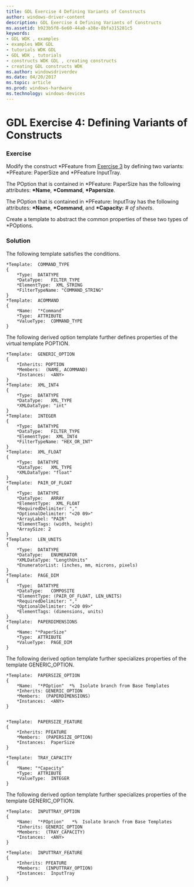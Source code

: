 ```yaml
---
title: GDL Exercise 4 Defining Variants of Constructs
author: windows-driver-content
description: GDL Exercise 4 Defining Variants of Constructs
ms.assetid: b923b5f8-6e60-44a0-a38e-8bfa315281c5
keywords:
- GDL WDK , examples
- examples WDK GDL
- tutorials WDK GDL
- GDL WDK , tutorials
- constructs WDK GDL , creating constructs
- creating GDL constructs WDK
ms.author: windowsdriverdev
ms.date: 04/20/2017
ms.topic: article
ms.prod: windows-hardware
ms.technology: windows-devices
---
```


# GDL Exercise 4: Defining Variants of Constructs


### <a href="" id="exercise"></a> Exercise

Modify the construct \*PFeature from [Exercise 3](gdl-exercise-3--creating-root-level-constructs.md) by defining two variants: \*PFeature: PaperSize and \*PFeature InputTray.

The POption that is contained in \*PFeature: PaperSize has the following attributes: **\*Name**, **\*Command**, **\*Papersize**.

The POption that is contained in \*PFeature: InputTray has the following attributes: **\*Name**, **\*Command**, and **\*Capacity:** *\# of sheets*.

Create a template to abstract the common properties of these two types of \*POptions.

### <a href="" id="solution"></a> Solution

The following template satisfies the conditions.

```
*Template:  COMMAND_TYPE
{
    *Type:  DATATYPE
    *DataType:   FILTER_TYPE
    *ElementType:  XML_STRING
    *FilterTypeName: "COMMAND_STRING"
}
*Template:  ACOMMAND
{
    *Name:  "*Command"
    *Type:  ATTRIBUTE
    *ValueType:  COMMAND_TYPE
}
```

The following derived option template further defines properties of the virtual template POPTION.

```
*Template:  GENERIC_OPTION
{
    *Inherits: POPTION
    *Members:  (NAME, ACOMMAND)
    *Instances:  <ANY>
}
*Template:  XML_INT4
{
    *Type:  DATATYPE
    *DataType:   XML_TYPE
    *XMLDataType: "int"
}
*Template:  INTEGER
{
    *Type:  DATATYPE
    *DataType:   FILTER_TYPE
    *ElementType:  XML_INT4
    *FilterTypeName: "HEX_OR_INT"
}
*Template:  XML_FLOAT
{
    *Type:  DATATYPE
    *DataType:   XML_TYPE
    *XMLDataType: "float"
}
*Template:  PAIR_OF_FLOAT
{
    *Type:  DATATYPE
    *DataType:   ARRAY
    *ElementType:  XML_FLOAT
    *RequiredDelimiter: ","
    *OptionalDelimiter: "<20 09>"
    *ArrayLabel: "PAIR"
    *ElementTags: (width, height)
    *ArraySize: 2
}
*Template:  LEN_UNITS
{
    *Type:  DATATYPE
    *DataType:   ENUMERATOR
    *XMLDataType: "LengthUnits"
    *EnumeratorList: (inches, mm, microns, pixels)
}
*Template:  PAGE_DIM
{
    *Type:  DATATYPE
    *DataType:   COMPOSITE
    *ElementType: (PAIR_OF_FLOAT, LEN_UNITS)
    *RequiredDelimiter: ","
    *OptionalDelimiter: "<20 09>"
    *ElementTags: (dimensions, units)
}
*Template:  PAPERDIMENSIONS
{
    *Name: "*PaperSize"
    *Type:  ATTRIBUTE
    *ValueType:  PAGE_DIM
}
```

The following derived option template further specializes properties of the template GENERIC\_OPTION.

```
*Template:  PAPERSIZE_OPTION
{
    *Name:  "*POption"  *%  Isolate branch from Base Templates
    *Inherits: GENERIC_OPTION
    *Members:  (PAPERDIMENSIONS)
    *Instances:  <ANY>
}


*Template:  PAPERSIZE_FEATURE
{
    *Inherits: PFEATURE
    *Members:  (PAPERSIZE_OPTION)
    *Instances:  PaperSize
}

*Template:  TRAY_CAPACITY
{
    *Name: "*Capacity"
    *Type:  ATTRIBUTE
    *ValueType:  INTEGER
}
```

The following derived option template further specializes properties of the template GENERIC\_OPTION.

```
*Template:  INPUTTRAY_OPTION
{
    *Name:  "*POption"   *%  Isolate branch from Base Templates
    *Inherits: GENERIC_OPTION
    *Members:  (TRAY_CAPACITY)
    *Instances:  <ANY>
}

*Template:  INPUTTRAY_FEATURE
{
    *Inherits: PFEATURE
    *Members:  (INPUTTRAY_OPTION)
    *Instances:  InputTray
}
```

 

 




